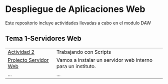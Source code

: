 # Despliegue de Aplicaciones Web
Este repositorio incluye actividades llevadas a cabo en el modulo DAW

## Tema 1-Servidores Web

|   |  |
| ------------- | ------------- |
|[Actividad 2](https://github.com/KikePereira/DAW/tree/main/TEMA%201/Actividad%202)| Trabajando con Scripts  |
|[Projecto Servidor Web](https://github.com/KikePereira/Practica-Servidores-Web)| Vamos a instalar un servidor web interno para un instituto. |
| ... | ...  |
